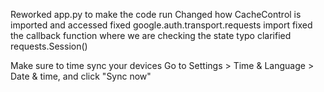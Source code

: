 Reworked app.py to make the code run 
Changed how CacheControl is imported and accessed 
fixed google.auth.transport.requests import
fixed the callback function where we are checking the state
typo clarified requests.Session()

Make sure to time sync your devices 
Go to Settings > Time & Language > Date & time, and click "Sync now"
